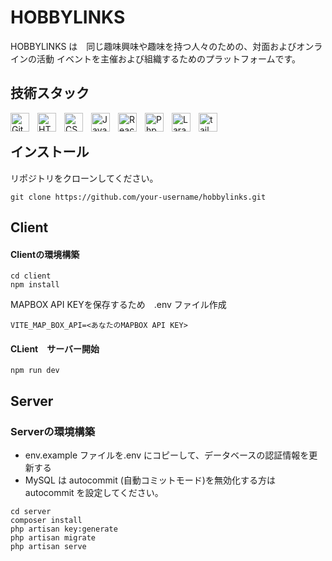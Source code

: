 # HOBBYLINKS
HOBBYLINKS は　同じ趣味興味や趣味を持つ人々のための、対面およびオンラインの活動 イベントを主催および組織するためのプラットフォームです。
## 技術スタック
<img align="left" alt="Git" width="30px" style="padding-right:10px;" src="https://cdn.jsdelivr.net/gh/devicons/devicon/icons/git/git-original.svg" />
<img align="left" alt="HTML" width="30px" style="padding-right:10px;" src="https://cdn.jsdelivr.net/gh/devicons/devicon/icons/html5/html5-plain.svg" />
<img align="left" alt="CSS" width="30px" style="padding-right:10px;" src="https://cdn.jsdelivr.net/gh/devicons/devicon/icons/css3/css3-plain.svg" />
<img align="left" alt="JavaScript" width="30px" style="padding-right:10px;" src="https://cdn.jsdelivr.net/gh/devicons/devicon/icons/javascript/javascript-plain.svg" />
<img align="left" alt="React" width="30px" style="padding-right:10px;" src="https://cdn.jsdelivr.net/gh/devicons/devicon/icons/react/react-original.svg" />
<img align="left" alt="Php" width="30px" style="padding-right:10px;" src="https://cdn.jsdelivr.net/gh/devicons/devicon/icons/php/php-original.svg" />
<img align="left" alt="Laravel" width="30px" style="padding-right:10px;" src="https://cdn.jsdelivr.net/gh/devicons/devicon/icons/laravel/laravel-plain-wordmark.svg" />
<img  align="left" alt="tailwinds" width="30px" src="https://cdn.jsdelivr.net/gh/devicons/devicon/icons/tailwindcss/tailwindcss-plain.svg" />  
<br/>

## インストール

リポジトリをクローンしてください。
```
git clone https://github.com/your-username/hobbylinks.git
```
## Client
#### Clientの環境構築
```
cd client
npm install
```
MAPBOX API KEYを保存するため　.env ファイル作成
```
VITE_MAP_BOX_API=<あなたのMAPBOX API KEY>
```
#### CLient　サーバー開始
```
npm run dev
```
 ## Server
 ### Serverの環境構築

 - env.example ファイルを.env にコピーして、データベースの認証情報を更新する
 - MySQL は autocommit (自動コミットモード)を無効化する方は　 autocommit を設定してください。
 ```
cd server
composer install
php artisan key:generate
php artisan migrate
php artisan serve
```



